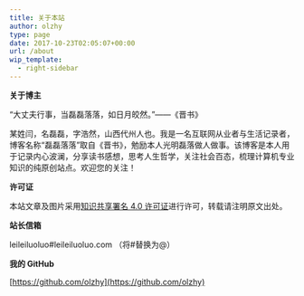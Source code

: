 ```yaml
---
title: 关于本站
author: olzhy
type: page
date: 2017-10-23T02:05:07+00:00
url: /about
wip_template:
  - right-sidebar
---
```


**关于博主**

“大丈夫行事，当磊磊落落，如日月皎然。”——《晋书》

某姓闫，名磊磊，字浩然，山西代州人也。我是一名互联网从业者与生活记录者，博客名称“磊磊落落”取自《晋书》，勉励本人光明磊落做人做事。该博客是本人用于记录内心波澜，分享读书感想，思考人生哲学，关注社会百态，梳理计算机专业知识的纯原创站点。欢迎您的关注！

**许可证**

本站文章及图片采用[知识共享署名 4.0 许可证](https://creativecommons.org/licences/by/4.0)进行许可，转载请注明原文出处。

**站长信箱**

leileiluoluo#leileiluoluo.com （将#替换为@）

**我的 GitHub**

[https://github.com/olzhy](https://github.com/olzhy)
